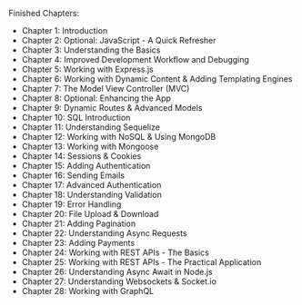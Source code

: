 Finished Chapters:

- Chapter 1: Introduction
- Chapter 2: Optional: JavaScript - A Quick Refresher
- Chapter 3: Understanding the Basics
- Chapter 4: Improved Development Workflow and Debugging
- Chapter 5: Working with Express.js
- Chapter 6: Working with Dynamic Content & Adding Templating Engines
- Chapter 7: The Model View Controller (MVC)
- Chapter 8: Optional: Enhancing the App
- Chapter 9: Dynamic Routes & Advanced Models
- Chapter 10: SQL Introduction
- Chapter 11: Understanding Sequelize
- Chapter 12: Working with NoSQL & Using MongoDB
- Chapter 13: Working with Mongoose
- Chapter 14: Sessions & Cookies
- Chapter 15: Adding Authentication
- Chapter 16: Sending Emails
- Chapter 17: Advanced Authentication
- Chapter 18: Understanding Validation
- Chapter 19: Error Handling
- Chapter 20: File Upload & Download
- Chapter 21: Adding Pagination
- Chapter 22: Understanding Async Requests
- Chapter 23: Adding Payments
- Chapter 24: Working with REST APIs - The Basics
- Chapter 25: Working with REST APIs - The Practical Application
- Chapter 26: Understanding Async Await in Node.js
- Chapter 27: Understanding Websockets & Socket.io
- Chapter 28: Working with GraphQL
